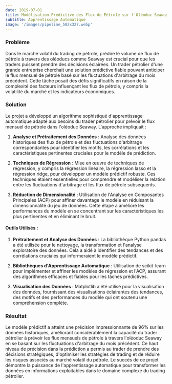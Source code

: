 ```yaml
---
date: 2019-07-01
title: Modélisation Prédictive des Flux de Pétrole sur l'Oléoduc Seaway pour le Trading Stratégique
subtitle: Apprentissage Automatique
image: '/images/pipeline_582x327.webp'
---
```


### Problème
Dans le marché volatil du trading de pétrole, prédire le volume de flux de pétrole à travers des oléoducs comme Seaway est crucial pour que les traders puissent prendre des décisions éclairées. Un trader pétrolier d'une grande entreprise cherchait une solution prédictive fiable pouvant anticiper le flux mensuel de pétrole basé sur les fluctuations d'arbitrage du mois précédent. Cette tâche posait des défis significatifs en raison de la complexité des facteurs influençant les flux de pétrole, y compris la volatilité du marché et les indicateurs économiques.

### Solution
Le projet a développé un algorithme sophistiqué d'apprentissage automatique adapté aux besoins du trader pétrolier pour prévoir le flux mensuel de pétrole dans l'oléoduc Seaway. L'approche impliquait :

1. **Analyse et Prétraitement des Données** : Analyse des données historiques des flux de pétrole et des fluctuations d'arbitrage correspondantes pour identifier les motifs, les corrélations et les caractéristiques pertinentes cruciales pour le modèle de prédiction.

2. **Techniques de Régression** : Mise en œuvre de techniques de régression, y compris la régression linéaire, la régression lasso et la régression ridge, pour développer un modèle prédictif robuste. Ces techniques étaient essentielles pour comprendre et modéliser la relation entre les fluctuations d'arbitrage et les flux de pétrole subséquents.

3. **Réduction de Dimensionalité** : Utilisation de l'Analyse en Composantes Principales (ACP) pour affiner davantage le modèle en réduisant la dimensionnalité du jeu de données. Cette étape a amélioré les performances du modèle en se concentrant sur les caractéristiques les plus pertinentes et en éliminant le bruit.

#### Outils Utilisés :
1. **Prétraitement et Analyse des Données** : La bibliothèque Python pandas a été utilisée pour le nettoyage, la transformation et l'analyse exploratoire des données. Cela a aidé à identifier des tendances et des corrélations cruciales qui informeraient le modèle prédictif.

2. **Bibliothèques d'Apprentissage Automatique** : Utilisation de scikit-learn pour implémenter et affiner les modèles de régression et l'ACP, assurant des algorithmes efficaces et fiables pour les tâches prédictives.

3. **Visualisation des Données** : Matplotlib a été utilisé pour la visualisation des données, fournissant des visualisations éclairantes des tendances, des motifs et des performances du modèle qui ont soutenu une compréhension complète.

### Résultat
Le modèle prédictif a atteint une précision impressionnante de 96% sur les données historiques, améliorant considérablement la capacité du trader pétrolier à prévoir les flux mensuels de pétrole à travers l'oléoduc Seaway en se basant sur les fluctuations d'arbitrage du mois précédent. Ce haut niveau de précision dans la prédiction a permis au trader de prendre des décisions stratégiques, d'optimiser les stratégies de trading et de réduire les risques associés au marché volatil du pétrole. Le succès de ce projet démontre la puissance de l'apprentissage automatique pour transformer les données en informations exploitables dans le domaine complexe du trading pétrolier.